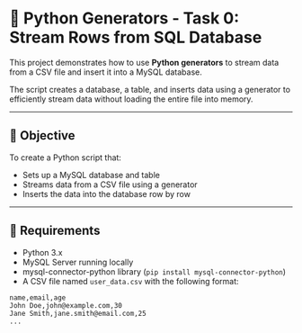 # 🐍 Python Generators - Task 0: Stream Rows from SQL Database

This project demonstrates how to use **Python generators** to stream data from a CSV file and insert it into a MySQL database.

The script creates a database, a table, and inserts data using a generator to efficiently stream data without loading the entire file into memory.

---

## 🎯 Objective

To create a Python script that:
- Sets up a MySQL database and table
- Streams data from a CSV file using a generator
- Inserts the data into the database row by row

---

## 🧰 Requirements

- Python 3.x
- MySQL Server running locally
- mysql-connector-python library (`pip install mysql-connector-python`)
- A CSV file named `user_data.csv` with the following format:

```csv
name,email,age
John Doe,john@example.com,30
Jane Smith,jane.smith@email.com,25
...